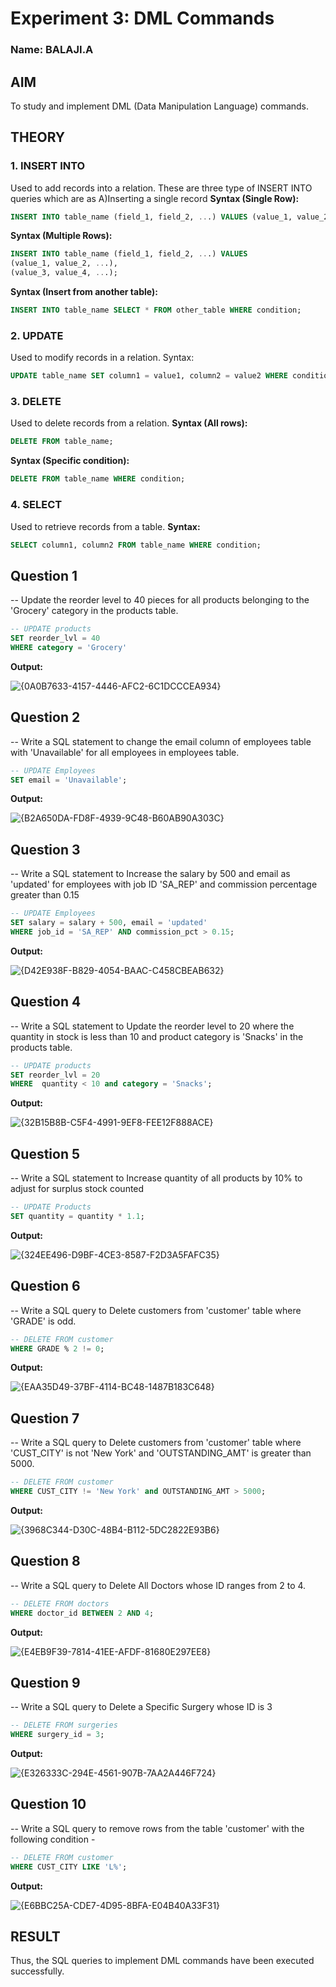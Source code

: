 # Experiment 3: DML Commands
### Name: BALAJI.A

## AIM
To study and implement DML (Data Manipulation Language) commands.

## THEORY

### 1. INSERT INTO
Used to add records into a relation.
These are three type of INSERT INTO queries which are as
A)Inserting a single record
**Syntax (Single Row):**
```sql
INSERT INTO table_name (field_1, field_2, ...) VALUES (value_1, value_2, ...);
```
**Syntax (Multiple Rows):**
```sql
INSERT INTO table_name (field_1, field_2, ...) VALUES
(value_1, value_2, ...),
(value_3, value_4, ...);
```
**Syntax (Insert from another table):**
```sql
INSERT INTO table_name SELECT * FROM other_table WHERE condition;
```
### 2. UPDATE
Used to modify records in a relation.
Syntax:
```sql
UPDATE table_name SET column1 = value1, column2 = value2 WHERE condition;
```
### 3. DELETE
Used to delete records from a relation.
**Syntax (All rows):**
```sql
DELETE FROM table_name;
```
**Syntax (Specific condition):**
```sql
DELETE FROM table_name WHERE condition;
```
### 4. SELECT
Used to retrieve records from a table.
**Syntax:**
```sql
SELECT column1, column2 FROM table_name WHERE condition;
```
**Question 1**
--
-- Update the reorder level to 40 pieces for all products belonging to the 'Grocery' category in the products table.

```sql
-- UPDATE products
SET reorder_lvl = 40
WHERE category = 'Grocery'
```

**Output:**

![{0A0B7633-4157-4446-AFC2-6C1DCCCEA934}](https://github.com/user-attachments/assets/f28d38a5-3730-48be-bb82-f90823758784)


**Question 2**
---
-- Write a SQL statement to change the email column of employees table with 'Unavailable' for all employees in employees table.

```sql
-- UPDATE Employees
SET email = 'Unavailable'; 
```

**Output:**

![{B2A650DA-FD8F-4939-9C48-B60AB90A303C}](https://github.com/user-attachments/assets/2e96fb6a-a8e3-4a62-8971-8ed0d80bbe80)


**Question 3**
---
-- Write a SQL statement to Increase the salary by 500 and email as 'updated' for employees with job ID 'SA_REP' and commission percentage greater than 0.15

```sql
-- UPDATE Employees
SET salary = salary + 500, email = 'updated'
WHERE job_id = 'SA_REP' AND commission_pct > 0.15; 
```

**Output:**

![{D42E938F-B829-4054-BAAC-C458CBEAB632}](https://github.com/user-attachments/assets/3210a637-120f-4892-a248-b1afbf377dd3)


**Question 4**
---
-- Write a SQL statement to Update the reorder level to 20 where the quantity in stock is less than 10 and product category is 'Snacks' in the products table.

```sql
-- UPDATE products
SET reorder_lvl = 20
WHERE  quantity < 10 and category = 'Snacks';
```

**Output:**

![{32B15B8B-C5F4-4991-9EF8-FEE12F888ACE}](https://github.com/user-attachments/assets/fe4855cb-600b-41e7-a15b-16ee3853afe8)


**Question 5**
---
-- Write a SQL statement to Increase quantity of all products by 10% to adjust for surplus stock counted

```sql
-- UPDATE Products
SET quantity = quantity * 1.1;
```

**Output:**

![{324EE496-D9BF-4CE3-8587-F2D3A5FAFC35}](https://github.com/user-attachments/assets/93967973-00b3-4e92-b0e9-52aa920e64b0)


**Question 6**
---
-- Write a SQL query to Delete customers from 'customer' table where 'GRADE' is odd.
```sql
-- DELETE FROM customer
WHERE GRADE % 2 != 0; 
```

**Output:**

![{EAA35D49-37BF-4114-BC48-1487B183C648}](https://github.com/user-attachments/assets/b14176b0-3e66-49aa-b05c-13f80d728ca7)


**Question 7**
---
-- Write a SQL query to Delete customers from 'customer' table where 'CUST_CITY' is not 'New York' and 'OUTSTANDING_AMT' is greater than 5000.

```sql
-- DELETE FROM customer
WHERE CUST_CITY != 'New York' and OUTSTANDING_AMT > 5000;
```

**Output:**

![{3968C344-D30C-48B4-B112-5DC2822E93B6}](https://github.com/user-attachments/assets/5eac565f-2f68-4c86-bc45-752f15f1302a)


**Question 8**
---
-- Write a SQL query to Delete All Doctors whose ID ranges from 2 to 4.

```sql
-- DELETE FROM doctors
WHERE doctor_id BETWEEN 2 AND 4;
```

**Output:**

![{E4EB9F39-7814-41EE-AFDF-81680E297EE8}](https://github.com/user-attachments/assets/f377e625-e0ca-47c2-b299-7bce7ade0d73)


**Question 9**
---
-- Write a SQL query to Delete a Specific Surgery whose ID is 3

```sql
-- DELETE FROM surgeries
WHERE surgery_id = 3;
```

**Output:**

![{E326333C-294E-4561-907B-7AA2A446F724}](https://github.com/user-attachments/assets/84260919-f059-4a54-a22f-9c335b5df201)


**Question 10**
---
-- Write a SQL query to remove rows from the table 'customer' with the following condition -

```sql
-- DELETE FROM customer 
WHERE CUST_CITY LIKE 'L%';
```

**Output:**

![{E6BBC25A-CDE7-4D95-8BFA-E04B40A33F31}](https://github.com/user-attachments/assets/2e28a2c3-f329-4eb3-a104-2120a10a83bc)


## RESULT
Thus, the SQL queries to implement DML commands have been executed successfully.
